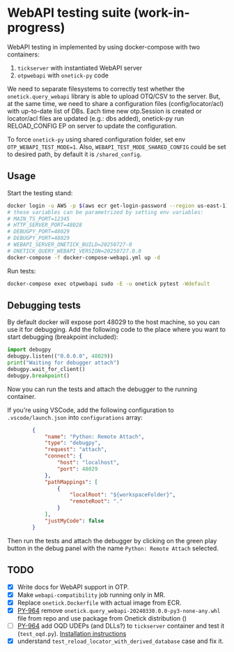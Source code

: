 # WebAPI testing suite (work-in-progress)

WebAPI testing in implemented by using docker-compose with two containers:

1. `tickserver` with instantiated WebAPI server
2. `otpwebapi` with `onetick-py` code

We need to separate filesystems to correctly test
whether the `onetick.query_webapi` library is able to upload OTQ/CSV to the server.
But, at the same time, we need to share a configuration files (config/locator/acl) with up-to-date list of DBs.
Each time new otp.Session is created or locator/acl files are updated (e.g.: dbs added),
onetick-py run RELOAD_CONFIG EP on server to update the configuration.

To force `onetick-py` using shared configuration folder, set env `OTP_WEBAPI_TEST_MODE=1`.
Also, `WEBAPI_TEST_MODE_SHARED_CONFIG` could be set to desired path, by default it is `/shared_config`.

## Usage

Start the testing stand:

```bash
docker login -u AWS -p $(aws ecr get-login-password --region us-east-1) 977320806745.dkr.ecr.us-east-1.amazonaws.com
# these variables can be parametrized by setting env variables:
# MAIN_TS_PORT=12345
# HTTP_SERVER_PORT=48028
# DEBUGPY_PORT=48029
# DEBUGPY_PORT=48029
# WEBAPI_SERVER_ONETICK_BUILD=20250727-0
# ONETICK_QUERY_WEBAPI_VERSION=20250727.0.0
docker-compose -f docker-compose-webapi.yml up -d
```

Run tests:

```bash
docker-compose exec otpwebapi sudo -E -u onetick pytest -Wdefault
```

## Debugging tests

By default docker will expose port 48029 to the host machine, so you can use it for debugging.
Add the following code to the place where you want to start debugging (breakpoint included):

```python
import debugpy
debugpy.listen(("0.0.0.0", 48029))
print("Waiting for debugger attach")
debugpy.wait_for_client()
debugpy.breakpoint()
```

Now you can run the tests and attach the debugger to the running container.

If you're using VSCode, add the following configuration to `.vscode/launch.json` into `configurations` array:

```json
        {
            "name": "Python: Remote Attach",
            "type": "debugpy",
            "request": "attach",
            "connect": {
                "host": "localhost",
                "port": 48029
            },
            "pathMappings": [
                {
                    "localRoot": "${workspaceFolder}",
                    "remoteRoot": "."
                }
            ],
            "justMyCode": false
        }
```

Then run the tests and attach the debugger by clicking on the green play button
in the debug panel with the name `Python: Remote Attach` selected.

## TODO

- [x] Write docs for WebAPI support in OTP.
- [x] Make `webapi-compatibility` job running only in MR.
- [x] Replace `onetick.Dockerfile` with actual image from ECR.
- [x] [PY-964](https://onemarketdata.atlassian.net/browse/PY-964)
  remove `onetick.query_webapi-20240330.0.0-py3-none-any.whl`
  file from repo and use package from Onetick distribution ()
- [ ] [PY-964](https://onemarketdata.atlassian.net/browse/PY-965)
  add OQD UDEPs (and DLLs?) to `tickserver` container and test it (`test_oqd.py`).
  [Installation instructions](https://onemarketdata.atlassian.net/browse/KB-415)
- [x] understand `test_reload_locator_with_derived_database` case and fix it.
